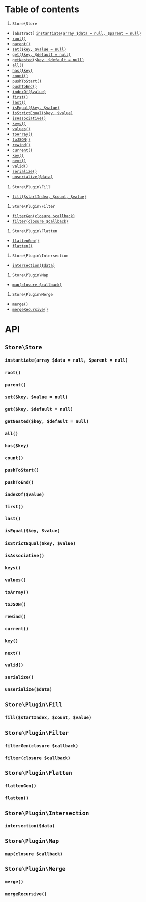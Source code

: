 # Table of contents
1. `Store\Store`
  - `[abstract]` [`instantiate(array $data = null, $parent = null)`](#instantiatearray-data--null-parent--null)
  - [`root()`](#root)
  - [`parent()`](#parent)
  - [`set($key, $value = null)`](#setkey-value--null)
  - [`get($key, $default = null)`](#getkey-default--null)
  - [`getNested($key, $default = null)`](#getnestedkey-default--null)
  - [`all()`](#all)
  - [`has($key)`](#haskey)
  - [`count()`](#count)
  - [`pushToStart()`](#pushtostart)
  - [`pushToEnd()`](#pushtoend)
  - [`indexOf($value)`](#indexofvalue)
  - [`first()`](#first)
  - [`last()`](#last)
  - [`isEqual($key, $value)`](#isequalkey-value)
  - [`isStrictEqual($key, $value)`](#isstrictequalkey-value)
  - [`isAssociative()`](#isassociative)
  - [`keys()`](#keys)
  - [`values()`](#values)
  - [`toArray()`](#toarray)
  - [`toJSON()`](#tojson)
  - [`rewind()`](#rewind)
  - [`current()`](#current)
  - [`key()`](#key)
  - [`next()`](#next)
  - [`valid()`](#valid)
  - [`serialize()`](#serialize)
  - [`unserialize($data)`](#unserializedata)
1. `Store\Plugin\Fill`
  - [`fill($startIndex, $count, $value)`](#fillstartindex-count-value)
1. `Store\Plugin\Filter`
  - [`filterGen(closure $callback)`](#filtergenclosure-callback)
  - [`filter(closure $callback)`](#filterclosure-callback)
1. `Store\Plugin\Flatten`
  - [`flattenGen()`](#flattengen)
  - [`flatten()`](#flatten)
1. `Store\Plugin\Intersection`
  - [`intersection($data)`](#intersectiondata)
1. `Store\Plugin\Map`
  - [`map(closure $callback)`](#mapclosure-callback)
1. `Store\Plugin\Merge`
  - [`merge()`](#merge)
  - [`mergeRecursive()`](#mergerecursive)

# API
## `Store\Store`
### `instantiate(array $data = null, $parent = null)`
### `root()`
### `parent()`
### `set($key, $value = null)`
### `get($key, $default = null)`
### `getNested($key, $default = null)`
### `all()`
### `has($key)`
### `count()`
### `pushToStart()`
### `pushToEnd()`
### `indexOf($value)`
### `first()`
### `last()`
### `isEqual($key, $value)`
### `isStrictEqual($key, $value)`
### `isAssociative()`
### `keys()`
### `values()`
### `toArray()`
### `toJSON()`
### `rewind()`
### `current()`
### `key()`
### `next()`
### `valid()`
### `serialize()`
### `unserialize($data)`

## `Store\Plugin\Fill`
### `fill($startIndex, $count, $value)`

## `Store\Plugin\Filter`
### `filterGen(closure $callback)`
### `filter(closure $callback)`

## `Store\Plugin\Flatten`
### `flattenGen()`
### `flatten()`

## `Store\Plugin\Intersection`
### `intersection($data)`

## `Store\Plugin\Map`
### `map(closure $callback)`

## `Store\Plugin\Merge`
### `merge()`
### `mergeRecursive()`